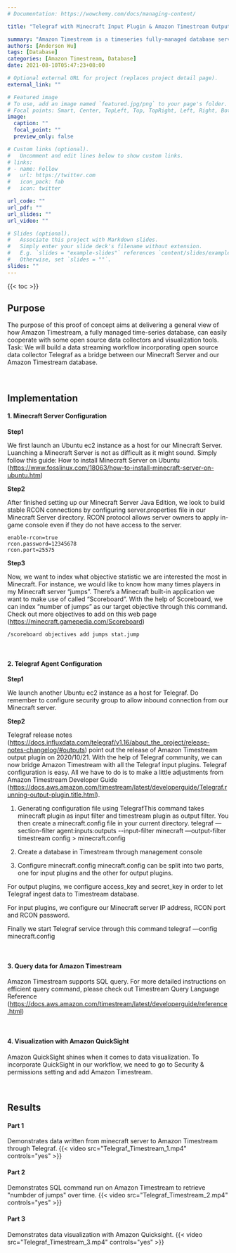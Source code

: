 ```yaml
---
# Documentation: https://wowchemy.com/docs/managing-content/

title: "Telegraf with Minecraft Input Plugin & Amazon Timestream Output Plugin"

summary: "Amazon Timestream is a timeseries fully-managed database service. In this project we incroporate an opensourced agent Telegraf that streams data from minecraft server to Amazon Timestream for us."
authors: [Anderson Wu]
tags: [Database]
categories: [Amazon Timestream, Database]
date: 2021-08-10T05:47:23+08:00

# Optional external URL for project (replaces project detail page).
external_link: ""

# Featured image
# To use, add an image named `featured.jpg/png` to your page's folder.
# Focal points: Smart, Center, TopLeft, Top, TopRight, Left, Right, BottomLeft, Bottom, BottomRight.
image:
  caption: ""
  focal_point: ""
  preview_only: false

# Custom links (optional).
#   Uncomment and edit lines below to show custom links.
# links:
# - name: Follow
#   url: https://twitter.com
#   icon_pack: fab
#   icon: twitter

url_code: ""
url_pdf: ""
url_slides: ""
url_video: ""

# Slides (optional).
#   Associate this project with Markdown slides.
#   Simply enter your slide deck's filename without extension.
#   E.g. `slides = "example-slides"` references `content/slides/example-slides.md`.
#   Otherwise, set `slides = ""`.
slides: ""
---
```

{{< toc >}}


## Purpose
The purpose of this proof of concept aims at delivering a general view of how Amazon Timestream, a fully managed time-series database, can easily cooperate with some open source data collectors and visualization tools. 
Task:
We will build a data streaming workflow incorporating open source data collector Telegraf as a bridge between our Minecraft Server and our Amazon Timestream database. 

&nbsp;

## Implementation
#### 1. Minecraft Server Configuration

**Step1**

We first launch an Ubuntu ec2 instance as a host for our Minecraft Server. Luanching a Minecraft Server is not as difficult as it might sound. Simply follow this guide: How to install Minecraft Server on Ubuntu (https://www.fosslinux.com/18063/how-to-install-minecraft-server-on-ubuntu.htm)

**Step2** 

After finished setting up our Minecraft Server Java Edition, we look to build stable RCON connections by configuring server.properties file in our Minecraft Server directory. RCON protocol allows server owners to apply in-game console even if they do not have access to the server. 


```
enable-rcon=true
rcon.password=12345678
rcon.port=25575
```

**Step3**

Now, we want to index what objective statistic we are interested the most in Minecraft. For instance, we would like to know how many times players in my Minecraft server “jumps”. There’s a Minecraft built-in application we want to make use of called “Scoreboard”. With the help of Scoreboard, we can index “number of jumps” as our target objective through this command. Check out more objectives to add on this web page (https://minecraft.gamepedia.com/Scoreboard)


```
/scoreboard objectives add jumps stat.jump
```
&nbsp;

#### 2. Telegraf Agent Configuration

**Step1**

We launch another Ubuntu ec2 instance as a host for Telegraf. Do remember to configure security group to allow inbound connection from our Minecraft server. 

**Step2**

Telegraf release notes (https://docs.influxdata.com/telegraf/v1.16/about_the_project/release-notes-changelog/#outputs) point out the release of Amazon Timestream output plugin on 2020/10/21. With the help of Telegraf community, we can now bridge Amazon Timestream with all the Telegraf input plugins. 
Telegraf configuration is easy. All we have to do is to make a little adjustments from Amazon Timestream Developer Guide (https://docs.aws.amazon.com/timestream/latest/developerguide/Telegraf.running-output-plugin.title.html).

1) Generating configuration file using TelegrafThis command takes minecraft plugin as input filter and timestream plugin as output filter. You then create a minecraft.config file in your current directory.
telegraf —section-filter agent:inputs:outputs --input-filter minecraft —output-filter timestream config > minecraft.config

2) Create a database in Timestream through management console



3) Configure minecraft.config
minecraft.config can be split into two parts, one for input plugins and the other for output plugins.


For output plugins, we configure access_key and secret_key in order to let Telegraf ingest data to Timestream database.


For input plugins, we configure our Minecraft server IP address, RCON port and RCON password. 


Finally we start Telegraf service through this command
telegraf —config minecraft.config

&nbsp;

#### 3. Query data for Amazon Timestream
Amazon Timestream supports SQL query. For more detailed instructions on efficient query command, please check out Timestream Query Language Reference (https://docs.aws.amazon.com/timestream/latest/developerguide/reference.html)


&nbsp;


#### 4. Visualization with Amazon QuickSight
Amazon QuickSight shines when it comes to data visualization. To incorporate QuickSight in our workflow, we need to go to Security & permissions setting and add Amazon Timestream.

&nbsp;



## Results

#### Part 1
Demonstrates data written from minecraft server to Amazon Timestream through Telegraf.
{{< video src="Telegraf_Timestream_1.mp4" controls="yes" >}}

#### Part 2
Demonstrates SQL command run on Amazon Timestream to retrieve "numbder of jumps" over time.
{{< video src="Telegraf_Timestream_2.mp4" controls="yes" >}}

#### Part 3
Demonstrates data visualization with Amazon Quicksight.
{{< video src="Telegraf_Timestream_3.mp4" controls="yes" >}}